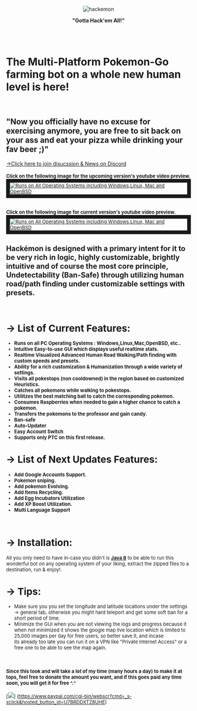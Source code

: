 
 
<p align="center"><img src="http://puu.sh/qlIQC/7b9adb7a67.png" alt="hackemon"></p>

<p align="center"><b>"Gotta Hack'em All!"</b></p>

<br><br> <h1><b>The Multi-Platform Pokemon-Go farming bot on a whole new human level is here! </b></h1><br><h2><b>"Now</b> you officially have no excuse for exercising anymore, you are free to sit back on your ass and eat your pizza while drinking your fav beer ;)"</h2>
 
 [→Click here to join disucssion & News on Discord](https://discord.gg/mMhuG6q)
 <br><br><font size=2px><b>Click on the following image for the upcoming version's youtube video preview.</b><font>
<a href="http://www.youtube.com/watch?feature=player_embedded&v=Vv3-Gdvm9xU" target="_blank"><img src="http://puu.sh/qquj1/2d85618c28.jpg" 
alt="Runs on All Operating Systems including Windows,Linux, Mac and OpenBSD"  border="10" /></a>

<br>
 <font size=2px><b>Click on the following image for current version's youtube video preview.</b><font>
<a href="http://www.youtube.com/watch?feature=player_embedded&v=F6pjaP6Gtcs" target="_blank"><img src="http://puu.sh/qlOr9/992a8ee568.png" 
alt="Runs on All Operating Systems including Windows,Linux, Mac and OpenBSD"  border="10" /></a>

<br>

<h2><b>Hackémon</b> is designed with a primary intent for it to be very rich in logic, highly customizable, brightly intuitive and of course the most core principle, Undetectability (Ban-Safe) through utilizing human road/path finding under customizable settings with presets.</h2>
<br>
<b><h1>→ List of Current Features:</h1></b>
<b>
<ul>
<li>Runs on all PC Operating Systems : Windows,Linux,Mac,OpenBSD, etc.. </li>
<li>Intuitive Easy-to-use GUI which displays useful realtime stats.</li>
<li>Realtime Visualized Advanced Human Road Walking/Path finding with custom speeds and presets.</li>
<li>Ability for a rich customization & Humanization through a wide variety of settings. </li>
<li>Visits all pokestops (non cooldowned) in the region based on customized Heuristics. </li>
<li>Catches all pokemons while walking to pokestops.</li>
<li>Utilitzes the best matching ball to catch the corresponding pokemon.</li>
<li>Consumes Raspberries when needed to gain a higher chance to catch a pokemon.</li>
<li>Transfers the pokemons to the professor and gain candy.</li>
<li>Ban-safe</li>
<li>Auto-Updater</li>
<li>Easy Account Switch</li>
<li>Supports only PTC on this first release. </li>
</ul>
</b>

<b><h1>→ List of Next Updates Features:</h1></b>
<ul>
<b>
<li>Add Google Accounts Support.</li>
<li>Pokemon sniping.</li>
<li>Add pokemon Evolving.</li>
<li>Add Items Recycling. </li>
<li>Add Egg Incubators Utilization</li>
<li>Add XP Boost Utilization.</li>
<li>Multi Language Support</li>
</b>
</ul>

<br>
<b><h1>→ Installation:</h1></b>
All you only need to have in-case you didn't is <b><a href="http://www.oracle.com/technetwork/java/javase/downloads/jdk8-downloads-2133151.html">Java 8</a></b> to be able to run this wonderful bot on any operating system of your liking, extract the
zipped files to a destination, run & enjoy!.

<br>
<b><h1>→ Tips:</h1></b>
<ul>
<li>Make sure you you set the longitude and latitude locations under the settings -> general tab, otherwise you might hard teleport and get some soft ban for a short period of time.</li>
<li>Minimize the GUI when you are not viewing the logs and progress because it when not minimized it shows the google map live location which is limited to 25,000 images per day for free users, so better save it, and incase <br>
its already too late you can run it on a VPN like "Private Internet Access" or a free one to be able to see the map again.</li>

</ul>
<br>
<p><h4>Since this took and will take a lot of my time (many hours a day) to make it at tops, feel free to donate the amount you want, and if this goes paid any time soon, you will get it for free ^.^</h4></p>

[![](https://www.paypalobjects.com/en_US/i/btn/btn_donateCC_LG.gif)]
(https://www.paypal.com/cgi-bin/webscr?cmd=_s-xclick&hosted_button_id=U7BRDDXTZ8UHE)

	
